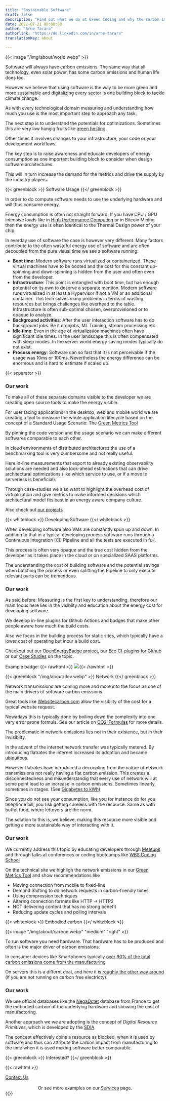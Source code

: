 ```yaml
---
title: "Sustainable Software"
draft: false
description: "Find out what we do at Green Coding and why the carbon impact of software matters"
date: 2022-07-21 08:00:00
author: "Arne Tarara"
authorlink: "https://de.linkedin.com/in/arne-tarara"
translationKey: about

---
```


{{< image "/img/about/world.webp" >}}

Software will always have carbon emissions. The same way that all technology, even solar power, has some carbon emissions
and human life does too.

However we believe that using software is the way to be more green and more sustainable and digitalizing every sector is one building block to tackle climate change.

As with every technological domain measuring and understanding how much you use
is the most important step to approach any task.

The next step is to understand the potentials for optimizations. Sometimes this are very low hangig fruits like
[green hosting](https://www.thegreenwebfoundation.org/).

Other times it involves changes to your infrastructure, your code or your development workflows.

The key step is to raise awareness and educate developers of energy consumption as one
important building block to consider when design software architectures.

This will in turn increase the demand for the metrics and drive the supply by the industry players.

{{< greenblock >}}
Software Usage
{{</ greenblock >}}

In order to do compute software needs to use the underlying hardware and will thus consume energy.

Energy consumption is often not straight forward. If you have CPU / GPU intensive loads like in [High Performance Computing](https://en.wikipedia.org/wiki/High-performance_computing)
or in Bitcoin Mining then the energy use is often identical to the Thermal Design power of your chip.

In everday use of software the case is however very different. Many factors contribute to the often wasteful energy use of software
and are often decoupled from the pure visual time we see a software running:

- **Boot time**: Modern software runs virtualized or containerized. These virtual machines have to be booted and the cost for this constant up-spinning and
down-spinning is hidden from the user and often even from the developer.
- **Infrastructure**: This point is entangled with boot time, but has enough potential on its own to deserve a separate mention.
Modern software runs virtualized in at least a Hypervisor if not a VM or an additional container. This tech solves many problems in terms of wasting resources but brings challenges like overhead to the table.
Infrastructure is often sub-optimal chosen, overprovisioned or to opaque to analyze.
- **Background activities**: After the user interaction software has to do background jobs. Be it cronjobs, ML Training, stream processing etc.
- **Idle time**: Even in the age of virtualization machines often have significant idle times. In the user landscape this is often compensated with sleep modes. In the server
world energy saving modes typically do not exist.
- **Process energy**: Software can so fast that it is not perceivable if the usage was 10ms or 100ms. Nevertheless the energy difference can be enormous and
is hard to estimate if scaled up.


{{< separator >}}

### Our work
To make all of these separate domains visible to the developer we are creating open source tools to make the energy visible.

For user facing applications in the desktop, web and mobile world we are creating a tool to measure the whole application lifecycle based
on the concept of a Standard Usage Scenario: The [Green Metrics Tool](https://github.com/green-coding-berlin/green-metrics-tool)

By pinning the code version and the usage scenario we can make different softwares comparable to each other.

In cloud environments of distributed architectures the use of a benchmarking tool is very cumbersome and not really useful.

Here in-line measurements that export to already existing observability solutions are needed and also look-ahead estimations that can
drive architectural optimizations (like which service to use, or if a move to serverless is beneficial).

Through case-studies we also want to highlight the overhead cost of virtualization and give metrics to make informed decisions which
architectural model fits best in an energy aware company culture.

Also check out [our projects](/#projects)


{{< whiteblock >}}
Developing Software
{{</ whiteblock >}}


When developing software also VMs are constantly spun up and down. In addition to that in a typical developing process
software runs through a Continuous Integration (CI) Pipeline and all the tests are executed in full.

This process is often very opaque and the true cost hidden from the developer as it takes place in the cloud or on
specialized SAAS platforms.

The understanding the cost of building software and the potential savings when batching the process or even splitting
the Pipeline to only execute relevant parts can be tremendous.

### Our work
As said before: Measuring is the first key to understanding, therefore our main focus here lies in
the visiblity and education about the energy cost for developing software.

We develop in-line plugins for Github Actions and badges that make other people aware how much the build costs.

Also we focus in the building process for static sites, which typically have a lower cost of operating but incur a build cost.

Checkout out our [OpenEnergyBadge project](/projects/open-energy-badge), our [Eco CI-plugins for Github](/projects/eco-ci) or our [Case Studies](/case-studies/) on the topic.

Example badge: {{< rawhtml >}} <a href="https://metrics.green-coding.io/stats.html?id=01e4f6e1-318f-4ecb-a19f-041439a50065"><img src="https://api.green-coding.io/v1/badge/single/01e4f6e1-318f-4ecb-a19f-041439a50065?metric=AC"></a>{{< /rawhtml >}}

{{< greenblock  "/img/about/dev.webp" >}}
Network
{{</ greenblock >}}


Network transmissions are coming more and more into the focus as one of
the main drivers of software carbon emissions.

Great tools like [Websitecarbon.com](https://www.websitecarbon.com/) allow the visiblity of the cost for a typical
website request.

Nowadays this is typically done by boiling down the complexity into one very error prone formula. See our
article on [CO2-Formulas](/co2-formulas/) for more details.

The problematic in network emissions lies not in their existence, but in their invisibilty.

In the advent of the internet network transfer was typically metered. By introducing flatrates
the internet increased its adoption and became ubiquitous.

However flatrates have introduced a decoupling from the nature of network transmissions not really
having a flat carbon emission.
This creates a disconnectedness and misunderstandig that every use of network will at some
point lead to an increase in carbon emissions. Sometimes linearly, sometimes in stages. (See [Gigabytes to kWh](/co2-formulas/#gigabytes-to-kwh))

Since you do not see your consumption, like you for instance do for you telephone bill, you
risk getting careless with the resource. Same as with buffet food, where leftovers are the norm.

The solution to this is, we believe, making this resource more visible and getting a more sustainable
way of interacting with it.

### Our work
We currently address this topic by educating developers through [Meetups](/talks-and-events/) and through
talks at conferences or coding bootcamps like [WBS Coding School](https://www.wbscodingschool.com/)

On the technical site we highligh the network emissions in our [Green Metrics Tool](https://github.com/green-coding-berlin/green-metrics-tool) and show
recommendations like
- Moving connection from mobile to fixed-line
- Demand Shifting to do network requests in carbon-friendly times
- Using compression techniques
- Altering connection formats like HTTP -> HTTP2
- NOT delivering content that has no strong benefit
- Reducing update cycles and polling intervals

{{< whiteblock >}}
Embodied carbon
{{</ whiteblock >}}

{{< image "/img/about/carbon.webp" "medium" "right" >}}


To run software you need hardware. That hardware has to be produced and often is the major driver of carbon emissions.

In consumer devices like Smartphones typically [over 90% of the total carbon emissions come from the manufacturing](https://greensoftware.foundation/articles/sustainable-systems-user-hardware-and-sustainability)

On servers this is a differnt deal, and here it is [roughly the other way around](https://i.dell.com/sites/csdocuments/CorpComm_Docs/en/carbon-footprint-poweredge-r740xd.pdf
) (if you are not running on carbon free electricty).

### Our work
We use official databases like the [NegaOctet](https://negaoctet.org/) database from France to get the embodied carbon of the underlying hardware
and showing the cost of manufactoring.

Another approach we we are adopting is the concept of *Digital Resource Primitives*, which is developed by the [SDIA](https://knowledge.sdialliance.org/digital-environmental-footprint).

The concept effectively coins a resource as blocked, when it is used by software and thus can attribute the carbon impact from manufacturing to the time when it is used making software better comparable.


{{< greenblock >}}
Interested?
{{</ greenblock >}}

{{< rawhtml >}}
<div class="btn-one">
    <a href="mailto:info@green-coding.io"><span>Contact Us</span></a>
</div>
<br>
<center>Or see more examples on our <a href="/services/">Services</a> page.</center>
{{</ rawhtml >}}


